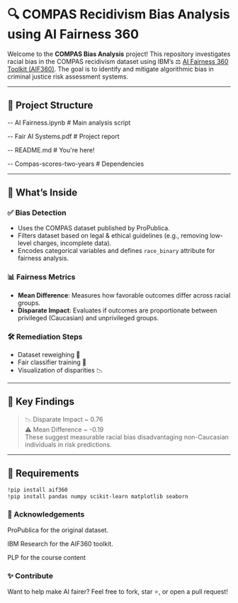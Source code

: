 # 🔍 COMPAS Recidivism Bias Analysis using AI Fairness 360

Welcome to the **COMPAS Bias Analysis** project! This repository investigates racial bias in the COMPAS recidivism dataset using IBM’s ⚖️ [AI Fairness 360 Toolkit (AIF360)](https://aif360.mybluemix.net/). The goal is to identify and mitigate algorithmic bias in criminal justice risk assessment systems.

---

## 📁 Project Structure

-- AI Fairness.ipynb # Main analysis script

-- Fair AI Systems.pdf # Project report

-- README.md # You're here!

-- Compas-scores-two-years # Dependencies



---

## 🚀 What’s Inside

### ✅ **Bias Detection**
- Uses the COMPAS dataset published by ProPublica.
- Filters dataset based on legal & ethical guidelines (e.g., removing low-level charges, incomplete data).
- Encodes categorical variables and defines `race_binary` attribute for fairness analysis.

### 📊 **Fairness Metrics**
- **Mean Difference**: Measures how favorable outcomes differ across racial groups.
- **Disparate Impact**: Evaluates if outcomes are proportionate between privileged (Caucasian) and unprivileged groups.

### 🛠️ **Remediation Steps**
- Dataset reweighing 🧮
- Fair classifier training 🤖
- Visualization of disparities 📉

---

## 🧠 Key Findings

> 📉 Disparate Impact ~ 0.76  
> ⚠️ Mean Difference ~ -0.19  
These suggest measurable racial bias disadvantaging non-Caucasian individuals in risk predictions.

---

## 📌 Requirements

```bash
!pip install aif360
!pip install pandas numpy scikit-learn matplotlib seaborn
```

### 🙌 Acknowledgements
ProPublica for the original dataset.

IBM Research for the AIF360 toolkit.

PLP for the course content

### ✨ Contribute
Want to help make AI fairer?
Feel free to fork, star ⭐, or open a pull request!


